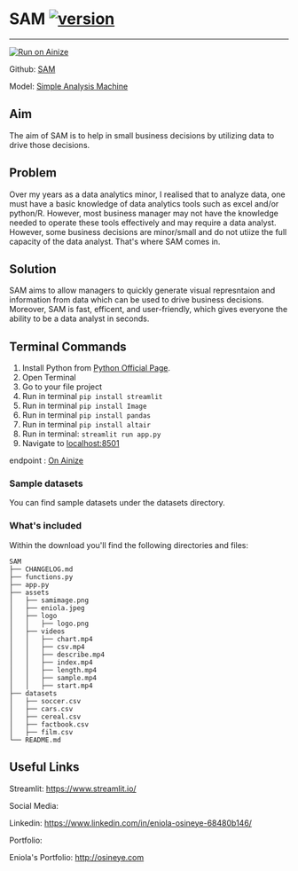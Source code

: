 # SAM [![version][version-badge]][CHANGELOG]
---
[![Run on Ainize](https://ainize.ai/images/run_on_ainize_button.svg)](https://ainize.web.app/redirect?git_repo=https://github.com/eosineye1/sam)

Github: [SAM](https://github.com/eosineye1/sam)

Model: [Simple Analysis Machine](https://ainize.ai/eosineye1/sam?branch=main)

## Aim
The aim of SAM is to help in small business decisions by utilizing data to drive those decisions.

## Problem
Over my years as a data analytics minor, I realised that to analyze data, one must have a basic knowledge of data analytics tools such as excel and/or python/R. However, most business manager may not have the knowledge needed to operate these tools effectively and may require a data analyst. However, some business decisions are minor/small and do not utiize the full capacity of the data analyst. That's where SAM comes in.

## Solution

SAM aims to allow managers to quickly generate visual represntaion and information from data which can be used to drive business decisions. Moreover, SAM is fast, efficent, and user-friendly, which gives everyone the ability to be a data analyst in seconds.

## Terminal Commands

1. Install Python from [Python Official Page](https://www.python.org/).
2. Open Terminal
3. Go to your file project
4. Run in terminal ```pip install streamlit``` 
5. Run in terminal ```pip install Image``` 
6. Run in terminal ```pip install pandas```
7. Run in terminal ```pip install altair```
8. Run in terminal: ```streamlit run app.py```
9. Navigate to [localhost:8501](http://localhost:8501/)

endpoint : [On Ainize](https://main-sam-eosineye1.endpoint.ainize.ai/)

### Sample datasets

You can find sample datasets under the datasets directory.

### What's included

Within the download you'll find the following directories and files:

```
SAM
├── CHANGELOG.md
├── functions.py
├── app.py
├── assets
│   ├── samimage.png
│   ├── eniola.jpeg
│   ├── logo
│   │   ├── logo.png
│   ├── videos
│   │   ├── chart.mp4
│   │   ├── csv.mp4
│   │   ├── describe.mp4
│   │   ├── index.mp4
│   │   ├── length.mp4
│   │   ├── sample.mp4
│   │   ├── start.mp4
├── datasets
│   ├── soccer.csv
│   ├── cars.csv
│   ├── cereal.csv
│   ├── factbook.csv
│   ├── film.csv
└── README.md
```



## Useful Links

Streamlit: <https://www.streamlit.io/>

Social Media:

Linkedin: <https://www.linkedin.com/in/eniola-osineye-68480b146/>

Portfolio:

Eniola's Portfolio: <http://osineye.com>

[CHANGELOG]: ./CHANGELOG.md
[version-badge]: https://img.shields.io/badge/version-1.3.0-blue.svg


